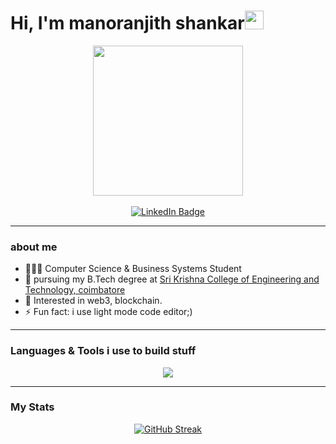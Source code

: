 ### <h1>Hi, I'm manoranjith shankar<img src="https://media.giphy.com/media/hvRJCLFzcasrR4ia7z/giphy.gif" width="30px"/></h1>
<div id="header" align="center">
  <img src="https://media.giphy.com/media/v1.Y2lkPTc5MGI3NjExNG02bTQ4ZG85OHp6NzQzeWY4ZTdvOHd5MmZ3bXA3aTI0YzF0b3lubSZlcD12MV9pbnRlcm5hbF9naWZfYnlfaWQmY3Q9Zw/CuuSHzuc0O166MRfjt/giphy.gif" width="240"/>
</div>
<br/>
<div id="badges" align="center">
  <a href="https://www.linkedin.com/in/manoranjith-shankar">
    <img src="https://img.shields.io/badge/LinkedIn-blue?style=for-the-badge&logo=linkedin&logoColor=white" alt="LinkedIn Badge"/>
  </a>
</div>

---

### about me
- 👨🏻‍💻 Computer Science & Business Systems Student
- 🏫 pursuing my B.Tech degree at [Sri Krishna College of Engineering and Technology, coimbatore](https://skcet.ac.in/)
- 🚀 Interested in web3, blockchain.
- ⚡ Fun fact: i use light mode code editor;)

---

### Languages & Tools i use to build stuff
<div>
  <p align="center">
  <a href="">
    <img src="https://skillicons.dev/icons?i=nextjs,react,tailwind,js,ts,solidity,java,nodejs,ipfs,git,figma,ai,cypress" />
  </a>
</p>
</div>

---

### My Stats
<div align="center">

  [![GitHub Streak](https://github-readme-streak-stats.herokuapp.com?user=manoranjith-shankar&theme=merko&hide_border=true&date_format=M%20j%5B%2C%20Y%5D)](https://git.io/streak-stats)
  
</div>
